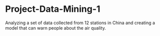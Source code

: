 # Project-Data-Mining-1
Analyzing a set of data collected from 12 stations in China and creating a model that can warn people about the air quality.
